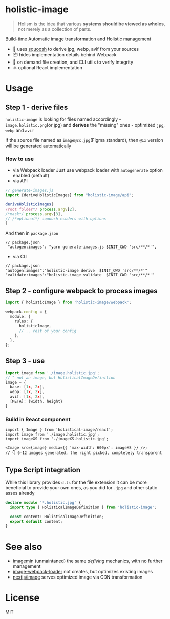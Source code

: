 # holistic-image

> Holism is the idea that various **systems should be viewed as wholes**, not merely as a collection of parts.

Build-time Automatic image transformation and Holistic management

- 🍊 uses [squoosh](https://github.com/GoogleChromeLabs/squoosh/tree/dev/libsquoosh) to derive jpg, webp, avif from your
  sources
- 📦 hides implementation details behind Webpack
- 🤖 on demand file creation, and CLI utils to verify integrity
- ⚛️ optional React implementation

# Usage

## Step 1 - derive files

`holistic-image` is looking for files named accordingly - `image.holistic.png`(or jpg) and **derives**
the "missing" ones - optimized `jpg`, `webp` and `avif`

If the source file named as `image@2x.jpg`(Figma standard), then `@1x` version will be generated automatically

### How to use

- via Webpack loader
  Just use webpack loader with `autogenerate` option enabled (default)
- via API

```ts
// generate-images.js
import {deriveHolisticImages} from "holistic-image/api";

deriveHolisticImages(
/root folder*/ process.argv[2],
/*mask*/ process.argv[3],
// /*optional*/ squoosh ecoders with options
)
```

And then in `package.json`

```
// package.json
 "autogen:images": "yarn generate-images.js $INIT_CWD 'src/**/*'",
```

- via CLI

```
// package.json
"autogen:images":"holistic-image derive  $INIT_CWD 'src/**/*'"
"validate:images":"holistic-image validate  $INIT_CWD 'src/**/*'"
```

## Step 2 - configure webpack to process images

```ts
import { holisticImage } from 'holistic-image/webpack';

webpack.config = {
  module: {
    rules: {
      holisticImage,
      // .. rest of your config
    },
  },
};
```

## Step 3 - use

```ts
import image from './image.holistic.jpg';
// ^ not an image, but HolisticalImageDefinition
image = {
  base: [1x, 2x],
  webp: [1x, 2x],
  avif: [1x, 2x],
  [META]: {width, height}
}
```

### Build in React component

```tsx
import { Image } from 'holistical-image/react';
import image from './image.holistic.jpg';
import imageXS from './imageXS.holistic.jpg';

<Image src={image} media={{ 'max-width: 600px': imageXS }} />;
// 👇 6-12 images generated, the right picked, completely transparent
```

## Type Script integration

While this library provides `d.ts` for the file extension it can be more beneficial
to provide your own ones, as you did for `.jpg` and other static asses already

```ts
declare module '*.holistic.jpg' {
  import type { HolisticalImageDefinition } from 'holistic-image';

  const content: HolisticalImageDefinition;
  export default content;
}
```

# See also

- [imagemin](https://github.com/imagemin/imagemin) (unmaintaned) the same _defiving_ mechanics, with no further management
- [image-webpack-loader](https://github.com/tcoopman/image-webpack-loader) not creates, but optimizes existing images
- [nextjs/image](https://nextjs.org/docs/api-reference/next/image) serves optimized image via CDN transformation

# License

MIT
